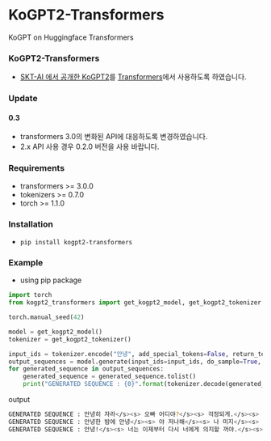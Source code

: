 # KoGPT2-Transformers

KoGPT on Huggingface Transformers

### KoGPT2-Transformers

- [SKT-AI 에서 공개한 KoGPT2](https://github.com/SKT-AI/KoGPT2)를 [Transformers](https://github.com/huggingface/transformers)에서 사용하도록 하였습니다.

### Update

#### 0.3

- transformers 3.0의 변화된 API에 대응하도록 변경하였습니다.
- 2.x API 사용 경우 0.2.0 버전을 사용 바랍니다.

### Requirements

- transformers >= 3.0.0
- tokenizers >= 0.7.0
- torch >= 1.1.0

### Installation

- `pip install kogpt2-transformers`

### Example 

- using pip package

```python
import torch
from kogpt2_transformers import get_kogpt2_model, get_kogpt2_tokenizer

torch.manual_seed(42)

model = get_kogpt2_model()
tokenizer = get_kogpt2_tokenizer()

input_ids = tokenizer.encode("안녕", add_special_tokens=False, return_tensors="pt")
output_sequences = model.generate(input_ids=input_ids, do_sample=True, max_length=100, num_return_sequences=3)
for generated_sequence in output_sequences:
    generated_sequence = generated_sequence.tolist()
    print("GENERATED SEQUENCE : {0}".format(tokenizer.decode(generated_sequence, clean_up_tokenization_spaces=True)))
```

output

```sh
GENERATED SEQUENCE : 안녕히 자라</s><s> 오빠 어디야?</s><s> 걱정되게.</s><s> 어디야?</s><s> 연락이 안 되네...</s><s> 전화해 꼭</s><s> 내가 전화 꺼 놓을 꺼야?</s><s> 그래 잘 자</s><s> 나 이제 집에 가.</s><s> 잘 자,,,,</s><s> 나 이제 집에 가요</s><s> 전화 꼭 받으세요 기다릴께요 기다릴께요</s><s> 나 이제 잘려구...</s><s> 오빠두 잘래...</s><s> 잘 자</s><s> 너
GENERATED SEQUENCE : 안녕한 밤에 안녕</s><s> 야 저나해</s><s> 나 미지</s><s> 안녕하세요</s><s> 미래캐피탈입니다.</s><s> 최저 연 7</s><s> 누구나 100</s><s> 5000 만까지 당일 송금.</s><s> 연체 자 가능</s><s> 뭐 하시오?</s><s> 나 짐 대전 출발함</s><s> 낼 볼 일 있으시면 들리셔서 차 한 잔 하시며, 차 한 잔 하시삼</s><s> 보고파서.</s><s> 모 해?</s><s> 너가 어제 문자 보냈던 그
GENERATED SEQUENCE : 안녕!</s><s> 너는 이제부터 다시 너에게 의지할 꺼야.</s><s> 난 정말 너를 사랑하고 잇어.</s><s> 너 때문에 많이 아파해서 죽고 싶진 않을 꺼야.</s><s> 정말 너무 힘들다.</s><s> 너의 맘 변하지 않도록 기도할께.</s><s> 사랑해요.</s><s> 젼</s><s> 정말이지 널 믿엇던 약속이 거짓말인 줄 알면서도 더 이상 너에게 의지하지 않을께.</s><s> 정말 너무 힘들어서 살기 어렵다 정말
```

